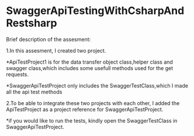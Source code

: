 # SwaggerApiTestingWithCsharpAndRestsharp
Brief description of the assesment:

1.In this assesment, I created two project.

*ApiTestProject1 is for the data transfer object class,helper class and swagger class,which includes 
some usefull methods used for the get requests.

*SwaggerApiTestProject only includes the SwaggerTestClass,which I made all the api test methods 

2.To be able to integrate these two projects with each other, I added the ApiTestProject as a project reference for  SwaggerApiTestProject.

*if you would like to run the tests, kindly open the SwaggerTestClass in SwaggerApiTestProject.
